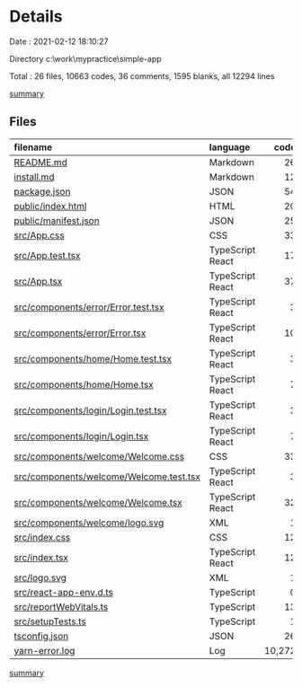 # Details

Date : 2021-02-12 18:10:27

Directory c:\work\mypractice\simple-app

Total : 26 files,  10663 codes, 36 comments, 1595 blanks, all 12294 lines

[summary](results.md)

## Files
| filename | language | code | comment | blank | total |
| :--- | :--- | ---: | ---: | ---: | ---: |
| [README.md](/README.md) | Markdown | 26 | 0 | 21 | 47 |
| [install.md](/install.md) | Markdown | 12 | 0 | 0 | 12 |
| [package.json](/package.json) | JSON | 54 | 0 | 1 | 55 |
| [public/index.html](/public/index.html) | HTML | 20 | 23 | 1 | 44 |
| [public/manifest.json](/public/manifest.json) | JSON | 25 | 0 | 1 | 26 |
| [src/App.css](/src/App.css) | CSS | 33 | 0 | 6 | 39 |
| [src/App.test.tsx](/src/App.test.tsx) | TypeScript React | 17 | 5 | 4 | 26 |
| [src/App.tsx](/src/App.tsx) | TypeScript React | 37 | 0 | 9 | 46 |
| [src/components/error/Error.test.tsx](/src/components/error/Error.test.tsx) | TypeScript React | 3 | 0 | 2 | 5 |
| [src/components/error/Error.tsx](/src/components/error/Error.tsx) | TypeScript React | 10 | 0 | 1 | 11 |
| [src/components/home/Home.test.tsx](/src/components/home/Home.test.tsx) | TypeScript React | 3 | 0 | 2 | 5 |
| [src/components/home/Home.tsx](/src/components/home/Home.tsx) | TypeScript React | 7 | 0 | 2 | 9 |
| [src/components/login/Login.test.tsx](/src/components/login/Login.test.tsx) | TypeScript React | 3 | 0 | 2 | 5 |
| [src/components/login/Login.tsx](/src/components/login/Login.tsx) | TypeScript React | 7 | 0 | 2 | 9 |
| [src/components/welcome/Welcome.css](/src/components/welcome/Welcome.css) | CSS | 33 | 0 | 6 | 39 |
| [src/components/welcome/Welcome.test.tsx](/src/components/welcome/Welcome.test.tsx) | TypeScript React | 3 | 0 | 2 | 5 |
| [src/components/welcome/Welcome.tsx](/src/components/welcome/Welcome.tsx) | TypeScript React | 32 | 0 | 4 | 36 |
| [src/components/welcome/logo.svg](/src/components/welcome/logo.svg) | XML | 1 | 0 | 0 | 1 |
| [src/index.css](/src/index.css) | CSS | 12 | 0 | 2 | 14 |
| [src/index.tsx](/src/index.tsx) | TypeScript React | 12 | 3 | 3 | 18 |
| [src/logo.svg](/src/logo.svg) | XML | 1 | 0 | 0 | 1 |
| [src/react-app-env.d.ts](/src/react-app-env.d.ts) | TypeScript | 0 | 1 | 1 | 2 |
| [src/reportWebVitals.ts](/src/reportWebVitals.ts) | TypeScript | 13 | 0 | 3 | 16 |
| [src/setupTests.ts](/src/setupTests.ts) | TypeScript | 1 | 4 | 1 | 6 |
| [tsconfig.json](/tsconfig.json) | JSON | 26 | 0 | 1 | 27 |
| [yarn-error.log](/yarn-error.log) | Log | 10,272 | 0 | 1,518 | 11,790 |

[summary](results.md)